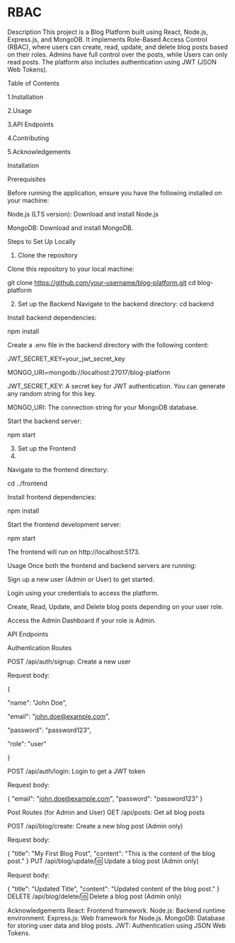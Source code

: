 # RBAC
 
Description
This project is a Blog Platform built using React, Node.js, Express.js, and MongoDB. It implements Role-Based Access Control (RBAC), where users can create, read, update, and delete blog posts based on their roles. Admins have full control over the posts, while Users can only read posts. The platform also includes authentication using JWT (JSON Web Tokens).


Table of Contents

1.Installation

2.Usage

3.API Endpoints

4.Contributing

5.Acknowledgements


Installation

Prerequisites

Before running the application, ensure you have the following installed on your machine:

Node.js (LTS version): Download and install Node.js

MongoDB: Download and install MongoDB.

Steps to Set Up Locally

1. Clone the repository
   
Clone this repository to your local machine:

git clone https://github.com/your-username/blog-platform.git
cd blog-platform


2. Set up the Backend
Navigate to the backend directory:
cd backend


Install backend dependencies:

npm install


Create a .env file in the backend directory with the following content:

JWT_SECRET_KEY=your_jwt_secret_key

MONGO_URI=mongodb://localhost:27017/blog-platform


JWT_SECRET_KEY: A secret key for JWT authentication. You can generate any random string for this key.

MONGO_URI: The connection string for your MongoDB database.


Start the backend server:

npm start


3. Set up the Frontend
4. 
Navigate to the frontend directory:

cd ../frontend


Install frontend dependencies:

npm install

Start the frontend development server:

npm start

The frontend will run on http://localhost:5173.


Usage
Once both the frontend and backend servers are running:

Sign up a new user (Admin or User) to get started.

Login using your credentials to access the platform.

Create, Read, Update, and Delete blog posts depending on your user role.

Access the Admin Dashboard if your role is Admin.


API Endpoints

Authentication Routes

POST /api/auth/signup: Create a new user

Request body:

{

  "name": "John Doe",
  
  "email": "john.doe@example.com",
  
  "password": "password123",
  
  "role": "user"
  
}




POST /api/auth/login: Login to get a JWT token

Request body:

{
  "email": "john.doe@example.com",
  "password": "password123"
}




Post Routes (for Admin and User)
GET /api/posts: Get all blog posts

POST /api/blog/create: Create a new blog post (Admin only)

Request body:

{
  "title": "My First Blog Post",
  "content": "This is the content of the blog post."
}
PUT /api/blog/update/:id: Update a blog post (Admin only)

Request body:

{
  "title": "Updated Title",
  "content": "Updated content of the blog post."
}
DELETE /api/blog/delete/:id: Delete a blog post (Admin only)



Acknowledgements
React: Frontend framework.
Node.js: Backend runtime environment.
Express.js: Web framework for Node.js.
MongoDB: Database for storing user data and blog posts.
JWT: Authentication using JSON Web Tokens.
